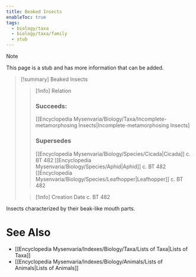 ```yaml
---
title: Beaked Insects
enableToc: true
tags:
  - biology/taxa
  - biology/taxa/family
  - stub
---
```


> [!note]
> This page is a stub and has more information that can be added.

> [!summary] Beaked Insects
> > [!info] Relation
> > ### Succeeds:
> > [[Encyclopedia Mysenvaria/Biology/Taxa/Incomplete-metamorphosing Insects|Incomplete-metamorphosing Insects]
> > ### Supersedes 
> > [[Encyclopedia Mysenvaria/Biology/Species/Cicada|Cicada]] c. BT 482
> > [[Encyclopedia Mysenvaria/Biology/Species/Aphid|Aphid]] c. BT 482
> > [[Encyclopedia Mysenvaria/Biology/Species/Leafhopper|Leafhopper]] c. BT 482
>
> > [!info] Creation Date
> > c. BT 482

Insects characterized by their beak-like mouth parts.

# See Also
- [[Encyclopedia Mysenvaria/Indexes/Biology/Taxa/Lists of Taxa|Lists of Taxa]]
- [[Encyclopedia Mysenvaria/Indexes/Biology/Animals/Lists of Animals|Lists of Animals]]
